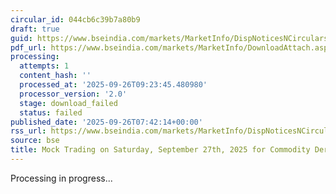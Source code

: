 ```yaml
---
circular_id: 044cb6c39b7a80b9
draft: true
guid: https://www.bseindia.com/markets/MarketInfo/DispNoticesNCirculars.aspx?Noticeid={53CE4ED0-A5DD-4D36-8FD7-D79A94666A2C}&noticeno=20250926-10&dt=09/26/2025&icount=10&totcount=14&flag=0
pdf_url: https://www.bseindia.com/markets/MarketInfo/DownloadAttach.aspx?id=20250926-10&attachedId=
processing:
  attempts: 1
  content_hash: ''
  processed_at: '2025-09-26T09:23:45.480980'
  processor_version: '2.0'
  stage: download_failed
  status: failed
published_date: '2025-09-26T07:42:14+00:00'
rss_url: https://www.bseindia.com/markets/MarketInfo/DispNoticesNCirculars.aspx?Noticeid={53CE4ED0-A5DD-4D36-8FD7-D79A94666A2C}&noticeno=20250926-10&dt=09/26/2025&icount=10&totcount=14&flag=0
source: bse
title: Mock Trading on Saturday, September 27th, 2025 for Commodity Derivatives segment
---
```


Processing in progress...